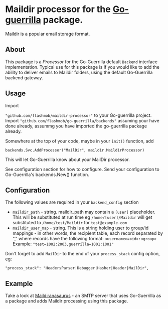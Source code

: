 # Maildir processor for the [Go-guerrilla](https://github.com/flashmob/go-guerrilla) package.

Maildir is a popular email storage format.

## About

This package is a _Processor_ for the Go-Guerrilla default `Backend` interface implementation. Typical use for this
package is if you would like to add the ability to deliver emails to Maildir folders, using the default Go-Guerrilla backend gateway. 

## Usage

Import

 `"github.com/flashmob/maildir-processor"` to your Go-guerrilla project. Import `"github.com/flashmob/go-guerrilla/backends"` 
assuming your have done already, assummg you have imported the go-guerrilla package already.

Somewhere at the top of your code, maybe in your `init()` function, add

`backends.Svc.AddProcessor("MailDir", maildir.MaildirProcessor)`

This will let Go-Guerrilla know about your MailDir processor.

See configuration section for how to configure. Send your configuration to Go-Guerrilla's backends.New() function.


## Configuration

The following values are required in your `backend_config` section

* `maildir_path` - string. maildir_path may contain a `[user]` placeholder. This will be substituted at run time
eg `/home/[user]/Maildir` will get substituted to `/home/test/Maildir` for `test@example.com`
* `maildir_user_map` - string. This is a string holding user to group/id mappings - in other words, the recipient table,
each record separated by "," where records have the following format: `<username>=<id>:<group>`<br>
Example: `"test=1002:2003,guerrilla=1001:1001"`

Don't forget to add `MailDir` to the end of your `process_stack` config option, eg:

`"process_stack": "HeadersParser|Debugger|Hasher|Header|MailDir",`

## Example

Take a look at [Maildiranasaurus](https://github.com/flashmob/maildiranasaurus) - an SMTP server that uses Go-Guerrilla as a 
package and adds Maildir processing using this package.


 
